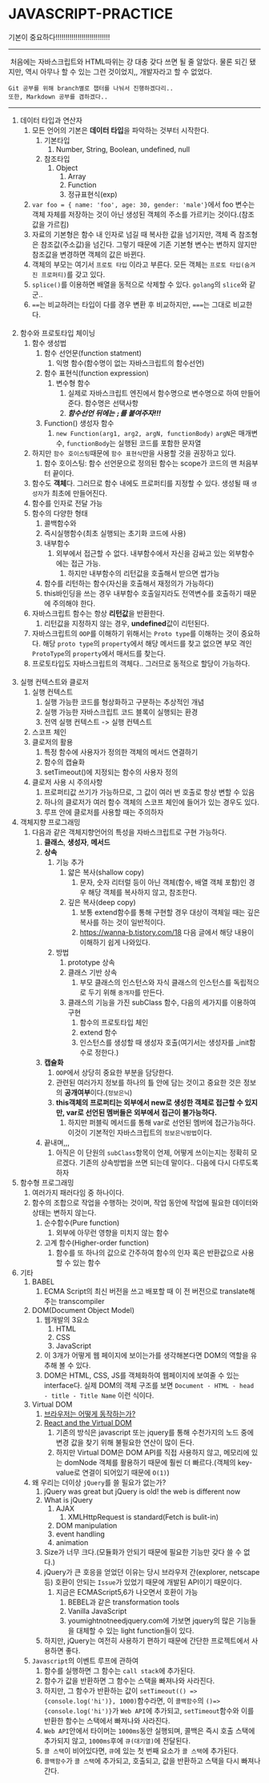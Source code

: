 # JAVASCRIPT-PRACTICE

기본이 중요하다!!!!!!!!!!!!!!!!!!!!!!!!!!!

------------------------------------------

&nbsp;처음에는 자바스크립트와 HTML따위는 걍 대충 갖다 쓰면 될 줄 알았다. 물론 되긴 됐지만, 역시 아무나 할 수 있는 그런 것이었지,, 개발자라고 할 수 없었다.

    Git 공부를 위해 branch별로 챕터를 나눠서 진행하겠다리..
    또한, Markdown 공부를 겸하겠다..

<hr>

1. 데이터 타입과 연산자
   1. 모든 언어의 기본은 **데이터 타입**을 파악하는 것부터 시작한다.
      1. 기본타입
         1. Number, String, Boolean, undefined, null
      2. 참조타입
         1. Object
            1. Array
            2. Function
            3. 정규표현식(exp)
   2. ```var foo = { name: 'foo', age: 30, gender: 'male'}```에서 foo 변수는 객체 자체를 저장하는 것이 아닌 생성된 객체의 주소를 가르키는 것이다.(참조값을 가르킴)
   3. 자료의 기본형은 함수 내 인자로 넘길 때 복사한 값을 넘기지만, 객체 즉 참조형은 참조값(주소값)을 넘긴다. 그렇기 때문에 기존 기본형 변수는 변하지 않지만 참조값을 변경하면 객체의 값은 바뀐다.
   4. 객체의 부모는 여기서 ``프로토 타입`` 이라고 부른다. 모든 객체는 ``프로토 타입(숨겨진 프로퍼티)``를 갖고 있다.
   5. ``splice()``를 이용하면 배열을 동적으로 삭제할 수 있다. ``golang``의 ``slice``와 같군..
   6. ``==``는 비교하려는 타입이 다를 경우 변환 후 비교하지만, ``===``는 그대로 비교한다.<br/><br/>
2. 함수와 프로토타입 체이닝
   1. 함수 생성법
      1. 함수 선언문(function statment)
         1. 익명 함수(함수명이 없는 자바스크립트의 함수선언)
      2. 함수 표현식(function expression)
         1. 변수형 함수
            1. 실제로 자바스크립트 엔진에서 함수명으로 변수명으로 하여 만들어 준다. 함수명은 선택사항
            2. ***함수선언 뒤에는 ``;``를 붙여주자!!!***
      3. Function() 생성자 함수  
         1. ``new Function(arg1, arg2, argN, functionBody)`` ``argN``은 매개변수, ``functionBody``는 실행된 코드를 포함한 문자열
   2. 하지만 ``함수 호이스팅``때문에 ``함수 표현식``만을 사용할 것을 권장하고 있다.
      1. 함수 호이스팅: 함수 선언문으로 정의된 함수는 scope가 코드의 맨 처음부터 끝이다.
   3. 함수도 **객체**다. 그러므로 함수 내에도 프로퍼티를 지정할 수 있다. 생성될 때 ``생성자``가 최초에 만들어진다.
   4. 함수를 인자로 전달 가능
   5. 함수의 다양한 형태
      1. 콜백함수와
      2. 즉시실행함수(최초 실행되는 초기화 코드에 사용)
      3. 내부함수
         1. 외부에서 접근할 수 없다. 내부함수에서 자신을 감싸고 있는 외부함수에는 접근 가능. 
            1. 하지만 내부함수의 리턴값을 호출해서 받으면 쌉가능
      4. 함수를 리턴하는 함수(자신을 호출해서 재정의가 가능하다)
      5. this바인딩을 쓰는 경우 내부함수 호출일지라도 전역변수를 호출하기 때문에 주의해야 한다.
   6. 자바스크립트 함수는 항상 **리턴값**을 반환한다.
      1. 리턴값을 지정하지 않는 경우, **undefined**값이 리턴된다.
   7. 자바스크립트의 ``OOP``를 이해하기 위해서는 ``Proto type``를 이해하는 것이 중요하다. 해당 ``proto type``의 ``property``에서 해당 메서드를 찾고 없으면 부모 격인 ``ProtoType``의 ``property``에서 매서드를 찾는다.
   8. 프로토타입도 자바스크립트의 객체다.. 그러므로 동적으로 할당이 가능하다.<br/><br/>
3. 실행 컨텍스트와 클로저
   1. 실행 컨텍스트
      1. 실행 가능한 코드를 형상화하고 구분하는 추상적인 개념
      2. 실행 가능한 자바스크립트 코드 블록이 실행되는 환경
      3. 전역 실행 컨텍스트 -> 실행 컨텍스트
   2. 스코프 체인
   3. 클로저의 활용
      1. 특정 함수에 사용자가 정의한 객체의 메서드 연결하기
      2. 함수의 캡슐화
      3. setTimeout()에 지정되는 함수의 사용자 정의
   4. 클로저 사용 시 주의사항
      1. 프로퍼티값 쓰기가 가능하므로, 그 값이 여러 번 호출로 항상 변할 수 있음
      2. 하나의 클로저가 여러 함수 객체의 스코프 체인에 들어가 있는 경우도 있다.
      3. 루프 안에 클로저를 사용할 때는 주의하자
4. 객체지향 프로그래밍
   1. 다음과 같은 객체지향언어의 특성을 자바스크립트로 구현 가능하다.
      1. **클래스**, **생성자**, **메서드**
      2. **상속**
         1. 기능 추가
            1. 얇은 복사(shallow copy)
               1. 문자, 숫자 리터럴 등이 아닌 객체(함수, 배열 객체 포함)인 경우 해당 객체를 복사하지 않고, 참조한다.
            2. 깊은 복사(deep copy)
               1. 보통 extend함수를 통해 구현할 경우 대상이 객체일 때는 깊은 복사를 하는 것이 일반적이다.
               2. https://wanna-b.tistory.com/18 다음 글에서 해당 내용이 이해하기 쉽게 나와있다.
         2. 방법
            1. prototype 상속
            2. 클래스 기반 상속
               1. 부모 클래스의 인스턴스와 자식 클래스의 인스턴스를 독립적으로 두기 위해 ``중개자``를 만든다.
            3. 클래스의 기능을 가진 subClass 함수, 다음의 세가지를 이용하여 구현
               1. 함수의 프로토타입 체인
               2. extend 함수
               3. 인스턴스를 생성할 때 생성자 호출(여기서는 생성자를 _init함수로 정한다.)
      3. **캡슐화**
         1. ``OOP``에서 상당히 중요한 부분을 담당한다.
         2. 관련된 여러가지 정보를 하나의 틀 안에 담는 것이고 중요한 것은 정보의 **공개여부**이다.(``정보은닉``)
         3. **this객체의 프로퍼티는 외부에서 new로 생성한 객체로 접근할 수 있지만, var로 선언된 멤버들은 외부에서 접근이 불가능하다.**
            1. 하지만 퍼블릭 메서드를 통해 var로 선언된 멤버에 접근가능하다. 이것이 기본적인 자바스크립트의 ``정보은닉방법``이다.
      4. 끝내며,,,
         1. 아직은 이 단원의 ``subClass``항목이 언제, 어떻게 쓰이는지는 정확히 모르겠다. 기존의 상속방법을 쓰면 되는데 말이다.. 다음에 다시 다루도록 하자
5. 함수형 프로그래밍
   1. 여러가지 패러다임 중 하나이다.
   2. 함수의 조합으로 작업을 수행하는 것이며, 작업 동안에 작업에 필요한 데이터와 상태는 변하지 않는다.
      1. 순수함수(Pure function)
         1. 외부에 아무런 영향을 미치지 않는 함수
      2. 고계 함수(Higher-order function)
         1. 함수를 또 하나의 값으로 간주하여 함수의 인자 혹은 반환값으로 사용할 수 있는 함수
6. 기타
   1. BABEL
      1. ECMA Script의 최신 버전을 쓰고 배포할 때 이 전 버전으로 translate해주는 transcompiler
   2. DOM(Document Object Model)
      1. 웹개발의 3요소
         1. HTML
         2. CSS
         3. JavaScript
      2. 이 3개가 어떻게 웹 페이지에 보이는가를 생각해본다면 DOM의 역할을 유추해 볼 수 있다.
      3. DOM은 HTML, CSS, JS를 객체화하여 웹페이지에 보여줄 수 있는 interface다. 실제 DOM의 객체 구조를 보면 ``Document - HTML - head - title - Title Name`` 이런 식이다.
   3. Virtual DOM
      1. [브라우저는 어떻게 동작하는가?](https://d2.naver.com/helloworld/59361)
      2. [React and the Virtual DOM](https://www.youtube.com/watch?v=BYbgopx44vo)
         1. 기존의 방식은 javascript 또는 jquery를 통해 수천가지의 노드 중에 변경 값을 찾기 위해 불필요한 연산이 많이 든다.
         2. 하지만 Virtual DOM은 DOM API를 직접 사용하지 않고, 메모리에 있는 domNode 객체를 활용하기 때문에 훨씬 더 빠르다.(객체의 key-value로 연결이 되어있기 때문에 ``O(1)``)
   4. 왜 우리는 더이상 ``jQuery``를 쓸 필요가 없는가?
      1. jQuery was great but jQuery is old! the web is different now
      2. What is jQuery
         1. AJAX
            1. XMLHttpRequest is standard(Fetch is bulit-in)
         2. DOM manipulation
         3. event handling
         4. animation
      3. Size가 너무 크다.(모듈화가 안되기 때문에 필요한 기능만 갖다 쓸 수 없다.)
      4. jQuery가 큰 호응을 얻었던 이유는 당시 브라우저 간(explorer, netscape 등) 호환이 안되는 ``Issue``가 있었기 때문에 개발된 API이기 때문이다.
         1. 지금은 ECMAScript5,6가 나오면서 호환이 가능
            1. BEBEL과 같은 transformation tools
            2. Vanilla JavaScript
            3. youmightnotneedjquery.com에 가보면 jquery의 많은 기능들을 대체할 수 있는 light function들이 있다.
      5. 하지만, jQuery는 여전히 사용하기 편하기 때문에 간단한 프로젝트에서 사용하면 좋다.
   5. ``Javascript``의 이벤트 루프에 관하여
      1. 함수를 실행하면 그 함수는 ``call stack``에 추가된다.
      2. 함수가 값을 반환하면 그 함수는 스택을 빠져나와 사라진다.
      3. 하지만, 그 함수가 반환하는 값이 ``setTimeout(() => {console.log('hi')}, 1000)``함수라면, 이 ``콜백함수``의 ``()=>{console.log('hi')}``가 ``Web API``에 추가되고, ``setTimeout``함수와 이를 반환한 함수는 스택에서 빠져나와 사라진다.
      4. ``Web API``안에서 타이머는 ``1000ms``동안 실행되며, 콜백은 즉시 호출 스택에 추가되지 않고, ``1000ms``후에 ``큐(대기열)``에 전달된다.
      5. ``콜 스택``이 비어있다면, ``큐``에 있는 첫 번째 요소가 ``콜 스택``에 추가된다.
      6. ``콜백함수``가 ``콜 스택``에 추가되고, 호출되고, 값을 반환하고 스택을 다시 빠져나간다.

